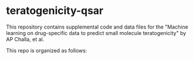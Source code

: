 # teratogenicity-qsar
This repository contains supplemental code and data files for the "Machine learning on drug-specific data to predict small molecule teratogenicity" by AP Challa, et al.

This repo is organized as follows: 
